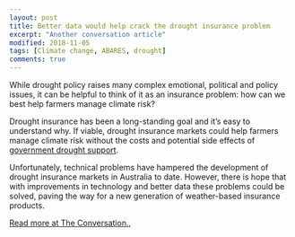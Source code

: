 ```yaml
---
layout: post
title: Better data would help crack the drought insurance problem
excerpt: "Another conversation article"
modified: 2018-11-05
tags: [Climate change, ABARES, drought]
comments: true
---
```


<p>While drought policy raises many complex emotional, political and policy issues, it can be helpful to think of it as an insurance problem: how can we best help farmers manage climate risk? </p>

<p>Drought insurance has been a long-standing goal and it’s easy to understand why. If viable, drought insurance markets could help farmers manage climate risk without the costs and potential side effects of <a href="https://theconversation.com/helping-farmers-in-distress-doesnt-help-them-be-the-best-the-drought-relief-dilemma-105281">government drought support</a>. </p>

<p>Unfortunately, technical problems have hampered the development of drought insurance markets in Australia to date.  However, there is hope that with improvements in technology and better data these problems could be solved, paving the way for a new generation of weather-based insurance products. </p>

<span><a href="https://theconversation.com/helping-farmers-in-distress-doesnt-help-them-be-the-best-the-drought-relief-dilemma-105281">Read more at The Conversation.</a>,
